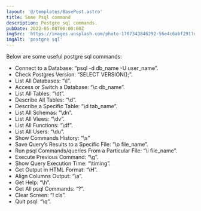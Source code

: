 ```yaml
---
layout: '@/templates/BasePost.astro'
title: Some Psql command
description: Postgre sql commands.
pubDate: 2022-05-08T00:00:00Z
imgSrc: 'https://images.unsplash.com/photo-1707343846292-56e4c6abf291?q=80&w=2940&auto=format&fit=crop&ixlib=rb-4.0.3&ixid=M3wxMjA3fDF8MHxwaG90by1wYWdlfHx8fGVufDB8fHx8fA%3D%3D'
imgAlt: 'postgre sql'
---
```


Below are some useful postgre sql commands:

* Connect to a Database: “psql -d db_name -U user_name”.
* Check Postgres Version: “SELECT VERSION();”.
* List All Databases: “\l”.
* Access or Switch a Database: “\c db_name”.
* List All Tables: “\dt”.
* Describe All Tables: “\d”.
* Describe a Specific Table: “\d tab_name”.
* List All Schemas: “\dn”.
* List All Views: “\dv”.
* List All Functions: “\df”.
* List All Users: “\du”.
* Show Commands History: “\s”
* Save Query’s Results to a Specific File: “\o file_name”.
* Run psql Commands/queries From a Particular File: “\i file_name”.
* Execute Previous Command: “\g”.
* Show Query Execution Time: “\timing”.
* Get Output in HTML Format: “\H”.
* Align Columns Output: “\a”.
* Get Help: “\h”.
* Get All psql Commands: “\?”.
* Clear Screen: “\! cls”.
* Quit psql: “\q”.